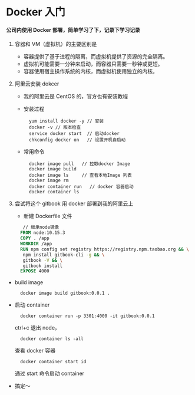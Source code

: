 # Docker 入门

#### 公司内使用 Docker 部署，简单学习了下，记录下学习记录

1. 容器和 VM（虚拟机）的主要区别是

   - 容器提供了基于进程的隔离，而虚拟机提供了资源的完全隔离。
   - 虚拟机可能需要一分钟来启动，而容器只需要一秒钟或更短。
   - 容器使用宿主操作系统的内核，而虚拟机使用独立的内核。

2. 阿里云安装 dokcer

   - 我的阿里云是 CentOS 的，官方也有安装教程
   - 安装过程

     ```Shell
       yum install docker -y // 安装
       docker -v // 版本检查
       service docker start  // 启动docker
       chkconfig docker on   // 设置开机自启动

     ```

   - 常用命令

     ```
       docker image pull   // 拉取docker Image
       docker image build
       docker image ls     // 查看本地Image 列表
       docker image rm
       docker container run   // docker 容器启动
       docker container ls
     ```

3. 尝试将这个 gitbook 用 docker 部署到我的阿里云上

   - 新建 Dockerfile 文件

   ```dockerfile
      // 继承node镜像
     FROM node:10.15.3
     COPY . /app
     WORKDIR /app
     RUN npm config set registry https://registry.npm.taobao.org && \
      npm install gitbook-cli -g && \
      gitbook -V && \
      gitbook install
     EXPOSE 4000

   ```

- build image

  ```
    docker image build gitbook:0.0.1 .
  ```

- 启动 container

  ```
    docker container run -p 3301:4000 -it gitbook:0.0.1
  ```

  ctrl+c 退出 node，

  ```
    docker container ls -all
  ```

  查看 docker 容器

  ```
    docker container start id
  ```

  通过 start 命令启动 container

- 搞定～
